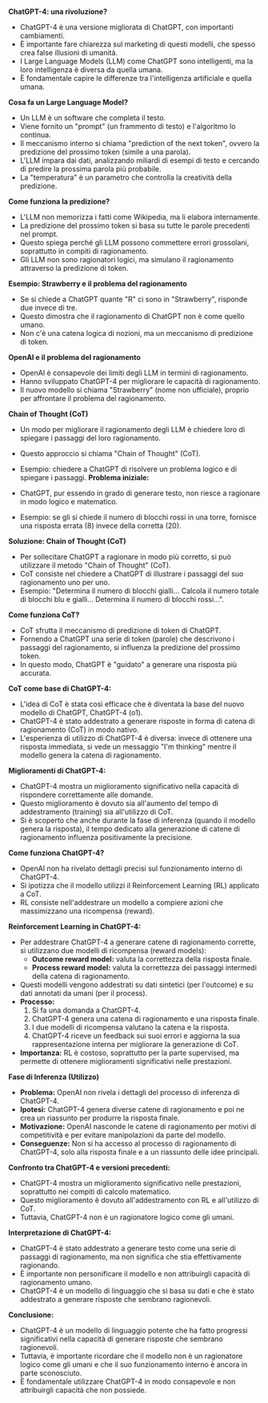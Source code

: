 
**ChatGPT-4: una rivoluzione?**

* ChatGPT-4 è una versione migliorata di ChatGPT, con importanti cambiamenti.
* È importante fare chiarezza sul marketing di questi modelli, che spesso crea false illusioni di umanità.
* I Large Language Models (LLM) come ChatGPT sono intelligenti, ma la loro intelligenza è diversa da quella umana.
* È fondamentale capire le differenze tra l'intelligenza artificiale e quella umana.

**Cosa fa un Large Language Model?**

* Un LLM è un software che completa il testo.
* Viene fornito un "prompt" (un frammento di testo) e l'algoritmo lo continua.
* Il meccanismo interno si chiama "prediction of the next token", ovvero la predizione del prossimo token (simile a una parola).
* L'LLM impara dai dati, analizzando miliardi di esempi di testo e cercando di predire la prossima parola più probabile.
* La "temperatura" è un parametro che controlla la creatività della predizione.

**Come funziona la predizione?**

* L'LLM non memorizza i fatti come Wikipedia, ma li elabora internamente.
* La predizione del prossimo token si basa su tutte le parole precedenti nel prompt.
* Questo spiega perché gli LLM possono commettere errori grossolani, soprattutto in compiti di ragionamento.
* Gli LLM non sono ragionatori logici, ma simulano il ragionamento attraverso la predizione di token.

**Esempio: Strawberry e il problema del ragionamento**

* Se si chiede a ChatGPT quante "R" ci sono in "Strawberry", risponde due invece di tre.
* Questo dimostra che il ragionamento di ChatGPT non è come quello umano.
* Non c'è una catena logica di nozioni, ma un meccanismo di predizione di token.

**OpenAI e il problema del ragionamento**

* OpenAI è consapevole dei limiti degli LLM in termini di ragionamento.
* Hanno sviluppato ChatGPT-4 per migliorare le capacità di ragionamento.
* Il nuovo modello si chiama "Strawberry" (nome non ufficiale), proprio per affrontare il problema del ragionamento.

**Chain of Thought (CoT)**

* Un modo per migliorare il ragionamento degli LLM è chiedere loro di spiegare i passaggi del loro ragionamento.
* Questo approccio si chiama "Chain of Thought" (CoT).
* Esempio: chiedere a ChatGPT di risolvere un problema logico e di spiegare i passaggi.
**Problema iniziale:**

* ChatGPT, pur essendo in grado di generare testo, non riesce a ragionare in modo logico e matematico.
* Esempio: se gli si chiede il numero di blocchi rossi in una torre, fornisce una risposta errata (8) invece della corretta (20).

**Soluzione: Chain of Thought (CoT)**

* Per sollecitare ChatGPT a ragionare in modo più corretto, si può utilizzare il metodo "Chain of Thought" (CoT).
* CoT consiste nel chiedere a ChatGPT di illustrare i passaggi del suo ragionamento uno per uno.
* Esempio: "Determina il numero di blocchi gialli... Calcola il numero totale di blocchi blu e gialli... Determina il numero di blocchi rossi...".

**Come funziona CoT?**

* CoT sfrutta il meccanismo di predizione di token di ChatGPT.
* Fornendo a ChatGPT una serie di token (parole) che descrivono i passaggi del ragionamento, si influenza la predizione del prossimo token.
* In questo modo, ChatGPT è "guidato" a generare una risposta più accurata.

**CoT come base di ChatGPT-4:**

* L'idea di CoT è stata così efficace che è diventata la base del nuovo modello di ChatGPT, ChatGPT-4 (o1).
* ChatGPT-4 è stato addestrato a generare risposte in forma di catena di ragionamento (CoT) in modo nativo.
* L'esperienza di utilizzo di ChatGPT-4 è diversa: invece di ottenere una risposta immediata, si vede un messaggio "I'm thinking" mentre il modello genera la catena di ragionamento.

**Miglioramenti di ChatGPT-4:**

* ChatGPT-4 mostra un miglioramento significativo nella capacità di rispondere correttamente alle domande.
* Questo miglioramento è dovuto sia all'aumento del tempo di addestramento (training) sia all'utilizzo di CoT.
* Si è scoperto che anche durante la fase di inferenza (quando il modello genera la risposta), il tempo dedicato alla generazione di catene di ragionamento influenza positivamente la precisione.

**Come funziona ChatGPT-4?**

* OpenAI non ha rivelato dettagli precisi sul funzionamento interno di ChatGPT-4.
* Si ipotizza che il modello utilizzi il Reinforcement Learning (RL) applicato a CoT.
* RL consiste nell'addestrare un modello a compiere azioni che massimizzano una ricompensa (reward).

**Reinforcement Learning in ChatGPT-4:**

* Per addestrare ChatGPT-4 a generare catene di ragionamento corrette, si utilizzano due modelli di ricompensa (reward models):
    * **Outcome reward model:** valuta la correttezza della risposta finale.
    * **Process reward model:** valuta la correttezza dei passaggi intermedi della catena di ragionamento.
* Questi modelli vengono addestrati su dati sintetici (per l'outcome) e su dati annotati da umani (per il process).
* **Processo:**
    1. Si fa una domanda a ChatGPT-4.
    2. ChatGPT-4 genera una catena di ragionamento e una risposta finale.
    3. I due modelli di ricompensa valutano la catena e la risposta.
    4. ChatGPT-4 riceve un feedback sui suoi errori e aggiorna la sua rappresentazione interna per migliorare la generazione di CoT.
* **Importanza:** RL è costoso, soprattutto per la parte supervised, ma permette di ottenere miglioramenti significativi nelle prestazioni.

**Fase di Inferenza (Utilizzo)**

* **Problema:** OpenAI non rivela i dettagli del processo di inferenza di ChatGPT-4.
* **Ipotesi:** ChatGPT-4 genera diverse catene di ragionamento e poi ne crea un riassunto per produrre la risposta finale.
* **Motivazione:** OpenAI nasconde le catene di ragionamento per motivi di competitività e per evitare manipolazioni da parte del modello.
* **Conseguenze:** Non si ha accesso al processo di ragionamento di ChatGPT-4, solo alla risposta finale e a un riassunto delle idee principali.

**Confronto tra ChatGPT-4 e versioni precedenti:**

* ChatGPT-4 mostra un miglioramento significativo nelle prestazioni, soprattutto nei compiti di calcolo matematico.
* Questo miglioramento è dovuto all'addestramento con RL e all'utilizzo di CoT.
* Tuttavia, ChatGPT-4 non è un ragionatore logico come gli umani.

**Interpretazione di ChatGPT-4:**

* ChatGPT-4 è stato addestrato a generare testo come una serie di passaggi di ragionamento, ma non significa che stia effettivamente ragionando.
* È importante non personificare il modello e non attribuirgli capacità di ragionamento umano.
* ChatGPT-4 è un modello di linguaggio che si basa su dati e che è stato addestrato a generare risposte che sembrano ragionevoli.

**Conclusione:**

* ChatGPT-4 è un modello di linguaggio potente che ha fatto progressi significativi nella capacità di generare risposte che sembrano ragionevoli.
* Tuttavia, è importante ricordare che il modello non è un ragionatore logico come gli umani e che il suo funzionamento interno è ancora in parte sconosciuto.
* È fondamentale utilizzare ChatGPT-4 in modo consapevole e non attribuirgli capacità che non possiede.

